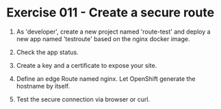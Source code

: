# Exercise 011 - Create a secure route

1) As 'developer', create a new project named 'route-test' and deploy a new
   app named 'testroute' based on the nginx docker image.

2) Check the app status.

3) Create a key and a certificate to expose your site.

4) Define an edge Route named nginx. Let OpenShift generate the hostname by
   itself.

5) Test the secure connection via browser or curl.
